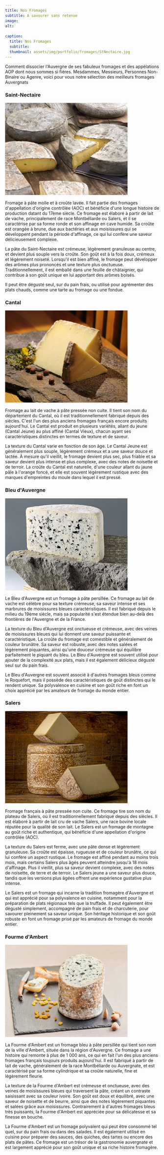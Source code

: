```yaml
---
title: Nos Fromages
subtitle: A savourer sans retenue
image: 
alt: 

caption:
  title: Nos Fromages
  subtitle: 
  thumbnail: assets/img/portfolio/fromages/StNectaire.jpg
---
```

Comment dissocier l'Auvergne de ses fabuleux fromages et des appélations AOP dont nous sommes si fières. Mesdammes, Messieurs, Personnes Non-Binaire ou Agenre, voici pour vous notre sélection des meilleurs fromages Auvergnats

### Saint-Nectaire

![Saint-Nectaire](assets/img/portfolio/fromages/StNectaire.jpg)

Fromage à pâte molle et à croûte lavée. Il fait partie des fromages d'appellation d'origine contrôlée (AOC) et bénéficie d'une longue histoire de production datant du 17ème siècle. Ce fromage est élaboré à partir de lait de vache, principalement de race Montbéliarde ou Salers, et il se caractérise par sa forme ronde et son affinage en cave humide. Sa croûte est orangée à brune, due aux bactéries et aux moisissures qui se développent pendant la période d'affinage, ce qui lui confère une saveur délicieusement complexe.

La pâte du Saint-Nectaire est crémeuse, légèrement granuleuse au centre, et devient plus souple vers la croûte. Son goût est à la fois doux, crémeux et légèrement noiseté. Lorsqu'il est bien affiné, le fromage peut développer des arômes plus prononcés et une texture plus onctueuse. Traditionnellement, il est emballé dans une feuille de châtaignier, qui contribue à son goût unique en lui apportant des arômes boisés.

Il peut être dégusté seul, sur du pain frais, ou utilisé pour agrémenter des plats chauds, comme une tarte au fromage ou une fondue.

### Cantal

![Cantal](assets/img/portfolio/fromages/cantal.jpg)

Fromage au lait de vache à pâte pressée non cuite. Il tient son nom du département du Cantal, où il est traditionnellement fabriqué depuis des siècles. C'est l'un des plus anciens fromages français encore produits aujourd'hui. Le Cantal est produit en plusieurs variétés, allant du jeune (Cantal Jeune) au plus affiné (Cantal Vieux), chacun ayant ses caractéristiques distinctes en termes de texture et de saveur.

La texture du Cantal varie en fonction de son âge. Le Cantal Jeune est généralement plus souple, légèrement crémeux et a une saveur douce et lactée. À mesure qu'il vieillit, le fromage devient plus sec, plus friable et sa saveur devient plus intense et plus complexe, avec des notes de noisette et de terroir. La croûte du Cantal est naturelle, d'une couleur allant du jaune pâle à l'orange foncé, et elle est souvent légèrement rustique avec des marques d'empreintes du moule dans lequel il est pressé.

### Bleu d'Auvergne

![Bleu d'Auvergne](assets/img/portfolio/fromages/bleu.jpg)

Le Bleu d'Auvergne est un fromage à pâte persillée. Ce fromage au lait de vache est célèbre pour sa texture crémeuse, sa saveur intense et ses marbrures de moisissures bleues caractéristiques. Il est fabriqué depuis le milieu du 19ème siècle, mais sa popularité s'est étendue bien au-delà des frontières de l'Auvergne et de la France.

La texture du Bleu d'Auvergne est onctueuse et crémeuse, avec des veines de moisissures bleues qui lui donnent une saveur puissante et caractéristique. La croûte du fromage est comestible et généralement de couleur brunâtre. Sa saveur est robuste, avec des notes salées et légèrement piquantes, ainsi qu'une douceur crémeuse qui équilibre parfaitement le piquant du bleu. Le Bleu d'Auvergne est souvent utilisé pour ajouter de la complexité aux plats, mais il est également délicieux dégusté seul sur du pain frais.

Le Bleu d'Auvergne est souvent associé à d'autres fromages bleus comme le Roquefort, mais il possède des caractéristiques de goût distinctes qui le rendent unique. Sa polyvalence en cuisine et son goût riche en font un choix apprécié par les amateurs de fromage du monde entier.

### Salers

![Salers](assets/img/portfolio/fromages/salers.jpg)

Fromage français à pâte pressée non cuite. Ce fromage tire son nom du plateau de Salers, où il est traditionnellement fabriqué depuis des siècles. Il est élaboré à partir de lait cru de vache Salers, une race bovine locale réputée pour la qualité de son lait. Le Salers est un fromage de montagne au goût riche et authentique, qui bénéficie d'une appellation d'origine contrôlée (AOC).

La texture du Salers est ferme, avec une pâte dense et légèrement granuleuse. Sa croûte est épaisse, rugueuse et de couleur brunâtre, ce qui lui confère un aspect rustique. Le fromage est affiné pendant au moins trois mois, mais certains Salers plus âgés peuvent atteindre jusqu'à 18 mois d'affinage. Plus il vieillit, plus sa saveur devient complexe, avec des notes de noisette, de terre et de terroir. Le Salers jeune a une saveur plus douce, tandis que les versions plus âgées offrent une expérience gustative plus intense.

Le Salers est un fromage qui incarne la tradition fromagère d'Auvergne et qui est apprécié pour sa polyvalence en cuisine, notamment pour la préparation de plats régionaux tels que la truffade. Il peut également être dégusté simplement, accompagné de pain frais et de charcuterie, pour savourer pleinement sa saveur unique. Son héritage historique et son goût robuste en font un fromage prisé par les amateurs de fromage du monde entier.

### Fourme d'Ambert

![Fourme d'Armbert](assets/img/portfolio/fromages/fourme.jpg)

La Fourme d'Ambert est un fromage bleu à pâte persillée qui tient son nom de la ville d'Ambert, située dans la région d'Auvergne. Ce fromage a une histoire qui remonte à plus de 1 000 ans, ce qui en fait l'un des plus anciens fromages français toujours produits aujourd'hui. Il est fabriqué à partir de lait de vache, généralement de la race Montbéliarde ou Auvergnate, et est caractérisé par sa forme cylindrique et sa croûte naturelle, fine et légèrement fleurie.

La texture de la Fourme d'Ambert est crémeuse et onctueuse, avec des veines de moisissures bleues qui traversent la pâte, créant un contraste saisissant avec sa couleur ivoire. Son goût est doux et équilibré, avec une saveur de noisette et de beurre, ainsi que des notes légèrement piquantes et salées grâce aux moisissures. Contrairement à d'autres fromages bleus très puissants, la Fourme d'Ambert est appréciée pour sa délicatesse et sa finesse en bouche.

La Fourme d'Ambert est un fromage polyvalent qui peut être consommé tel quel, sur du pain frais ou dans des salades. Il est également utilisé en cuisine pour préparer des sauces, des quiches, des tartes ou encore des plats de pâtes. Ce fromage est un trésor de la gastronomie auvergnate et est largement apprécié pour son goût unique et sa riche histoire fromagère.